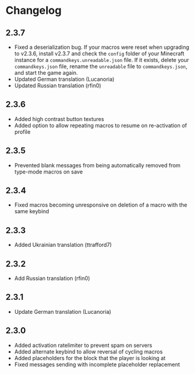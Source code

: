# Changelog

## 2.3.7

- Fixed a deserialization bug. If your macros were reset when upgrading to v2.3.6,
install v2.3.7 and check the `config` folder of your Minecraft instance for a 
`commandkeys.unreadable.json` file. If it exists, delete your `commandkeys.json` 
file, rename the `unreadable` file to `commandkeys.json`, and start the game again.
- Updated German translation (Lucanoria)
- Updated Russian translation (rfin0)

## 2.3.6

- Added high contrast button textures
- Added option to allow repeating macros to resume on re-activation of profile

## 2.3.5

- Prevented blank messages from being automatically removed from type-mode macros on save

## 2.3.4

- Fixed macros becoming unresponsive on deletion of a macro with the same keybind

## 2.3.3

- Added Ukrainian translation (ttrafford7)

## 2.3.2

- Add Russian translation (rfin0)

## 2.3.1

- Update German translation (Lucanoria)

## 2.3.0

- Added activation ratelimiter to prevent spam on servers 
- Added alternate keybind to allow reversal of cycling macros 
- Added placeholders for the block that the player is looking at 
- Fixed messages sending with incomplete placeholder replacement
